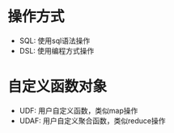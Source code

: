 # 操作方式
- SQL: 使用sql语法操作
- DSL: 使用编程方式操作

# 自定义函数对象
- UDF: 用户自定义函数，类似map操作
- UDAF: 用户自定义聚合函数，类似reduce操作
